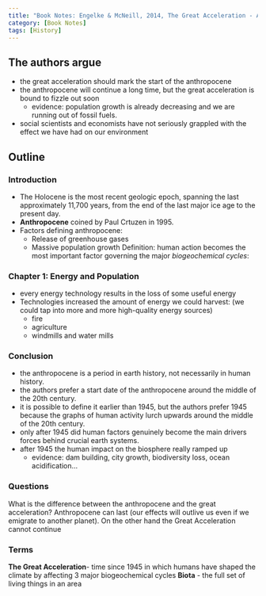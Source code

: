 ```yaml
---
title: "Book Notes: Engelke & McNeill, 2014, The Great Acceleration - An Environmental History Since 1945"
category: [Book Notes]
tags: [History]
---
```


## The authors argue

- the great acceleration should mark the start of the anthropocene
- the anthropocene will continue a long time, but the great acceleration is bound to fizzle out soon 
  - evidence: population growth is already decreasing and we are running out of fossil fuels. 
- social scientists and economists have not seriously grappled with the effect we have had on our environment

## Outline

### Introduction

- The Holocene is the most recent geologic epoch, spanning the last approximately 11,700 years, from the end of the last major ice age to the present day. 
- **Anthropocene** coined by Paul Crtuzen in 1995.
- Factors defining anthropocene:
  - Release of greenhouse gases
  - Massive population growth
    Definition: human action becomes the most important factor governing the major _biogeochemical cycles_:

### Chapter 1: Energy and Population

- every energy technology results in the loss of some useful energy
- Technologies increased the amount of energy we could harvest:  (we could tap into more and more high-quality energy sources)
  - fire 
  - agriculture 
  - windmills and water mills

### Conclusion

- the anthropocene is a period in earth history, not necessarily in human history.
- the authors prefer a start date of the anthropocene around the middle of the 20th century. 
- it is possible to define it earlier than 1945, but the authors prefer 1945 because the graphs of human activity lurch upwards around the middle of the 20th century. 
- only after 1945 did human factors genuinely become the main drivers forces behind crucial earth systems. 
- after 1945 the human impact on the biosphere really ramped up
  - evidence: dam building, city growth, biodiversity loss, ocean acidification...

### Questions

What is the difference between the anthropocene and the great acceleration?
Anthropocene can last (our effects will outlive us even if we emigrate to another planet). On the other hand the Great Acceleration cannot continue

### Terms

**The Great Acceleration**- time since 1945 in which humans have shaped the climate by affecting 3 major biogeochemical cycles
**Biota** - the full set of living things in an area

